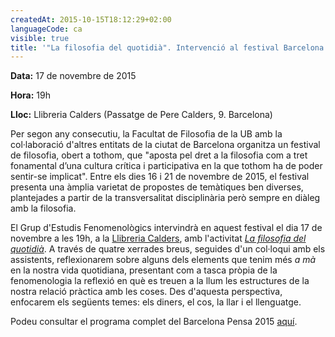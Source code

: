 ```yaml
---
createdAt: 2015-10-15T18:12:29+02:00
languageCode: ca
visible: true
title: '"La filosofia del quotidià". Intervenció al festival Barcelona Pensa 2015'
---
```


**Data:** 17 de novembre de 2015

**Hora:** 19h

**Lloc:** Llibreria Calders (Passatge de Pere Calders, 9. Barcelona)

Per segon any consecutiu, la Facultat de Filosofia de la UB amb la col·laboració d'altres entitats de la ciutat de Barcelona organitza un festival de filosofia, obert a tothom, que "aposta pel dret a la filosofia com a tret fonamental d’una cultura crítica i participativa en la que tothom ha de poder sentir-se implicat". Entre els dies 16 i 21 de novembre de 2015, el festival presenta una àmplia varietat de propostes de temàtiques ben diverses, plantejades a partir de la transversalitat disciplinària però sempre en diàleg amb la filosofia.

El Grup d'Estudis Fenomenològics intervindrà en aquest festival el dia 17 de novembre a les 19h, a la [Llibreria Calders](https://www.facebook.com/lacalders), amb l'activitat [_La filosofia del quotidià_](http://www.barcelonapensa.cat/Acte:La_filosofia_del_quotidi%C3%A0). A través de quatre xerrades breus, seguides d'un col·loqui amb els assistents, reflexionarem sobre alguns dels elements que tenim més _a mà_ en la nostra vida quotidiana, presentant com a tasca pròpia de la fenomenologia la reflexió en què es treuen a la llum les estructures de la nostra relació pràctica amb les coses. Des d'aquesta perspectiva, enfocarem els següents temes: els diners, el cos, la llar i el llenguatge.  

Podeu consultar el programa complet del Barcelona Pensa 2015 [aquí](http://www.barcelonapensa.cat/Festival_de_Filosofia).
